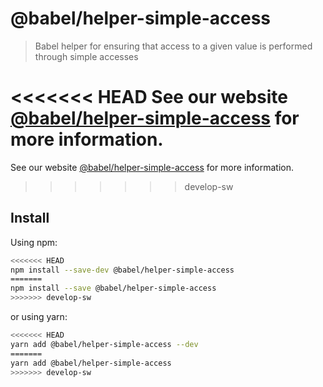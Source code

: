 # @babel/helper-simple-access

> Babel helper for ensuring that access to a given value is performed through simple accesses

<<<<<<< HEAD
See our website [@babel/helper-simple-access](https://babeljs.io/docs/en/next/babel-helper-simple-access.html) for more information.
=======
See our website [@babel/helper-simple-access](https://babeljs.io/docs/babel-helper-simple-access) for more information.
>>>>>>> develop-sw

## Install

Using npm:

```sh
<<<<<<< HEAD
npm install --save-dev @babel/helper-simple-access
=======
npm install --save @babel/helper-simple-access
>>>>>>> develop-sw
```

or using yarn:

```sh
<<<<<<< HEAD
yarn add @babel/helper-simple-access --dev
=======
yarn add @babel/helper-simple-access
>>>>>>> develop-sw
```
